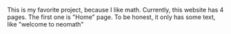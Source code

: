 This is my favorite project, because I like math. Currently, this website has 4 pages. The first one is "Home" page. To be honest, it only has some text, like "welcome to neomath"
